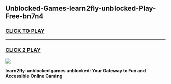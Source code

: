 
## Unblocked-Games-learn2fly-unblocked-Play-Free-bn7n4
<h3>
<a href="https://premium76.site?title=learn2fly-unblocked&ref=20M">CLICK TO PLAY</a></h3>
<hr>

<h3>
<a href="https://premium76.site?title=learn2fly-unblocked&ref=20M">CLICK 2 PLAY</a>
  
</h3>

<a href="https://premium76.site?title=learn2fly-unblocked&ref=19M"><img src="https://clearcache.store/games.png"></a>


**learn2fly-unblocked games unblocked: Your Gateway to Fun and Accessible Online Gaming**
